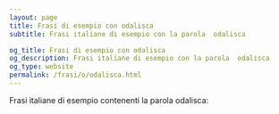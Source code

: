 ```yaml
---
layout: page
title: Frasi di esempio con odalisca 
subtitle: Frasi italiane di esempio con la parola  odalisca

og_title: Frasi di esempio con odalisca 
og_description: Frasi italiane di esempio con la parola  odalisca
og_type: website
permalink: /frasi/o/odalisca.html
---
```


Frasi italiane di esempio contenenti la parola odalisca:


